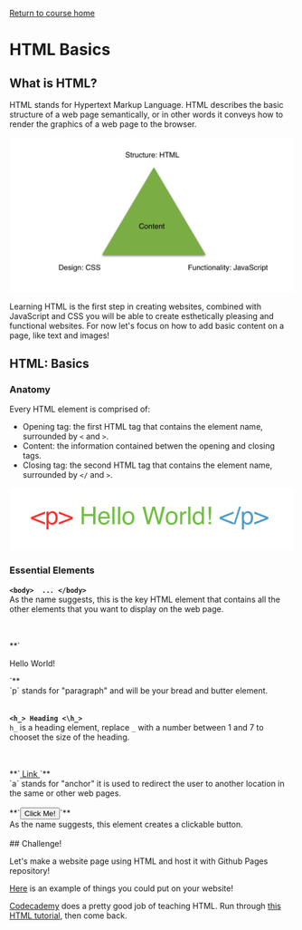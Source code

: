<a href="https://wes-chen.github.io/build-a-website/">Return to course home</a>

# HTML Basics

## What is HTML?

HTML stands for Hypertext Markup Language. HTML describes the basic structure of a web page semantically, or in other words it conveys how to render the graphics of a web page to the browser. 

![triad](wwwtriad.png?raw=true "triad")

Learning HTML is the first step in creating websites, combined with JavaScript and CSS you will be able to create esthetically pleasing and functional websites. For now let's focus on how to add basic content on a page, like text and images!

## HTML: Basics

### Anatomy
Every HTML element is comprised of:
- Opening tag: the first HTML tag that contains the element name, surrounded by ` < ` and ` > `.
- Content: the information contained betwen the opening and closing tags.
- Closing tag: the second HTML tag that contains the element name, surrounded by ` </ ` and `>`.

![triad](element.png?raw=true "triad")


### Essential Elements



**`<body>  ... </body>`** <br/>
As the name suggests, this is the key HTML element that contains all the other elements that you want to display on the web page. 

<br/>
<br/>
**`<p> Hello World! </p>`**<br/>
`p` stands for "paragraph" and will be your bread and butter element. 

<br/>
<br/>

**`<h_> Heading <\h_>`** <br/>
`h_` is a heading element, replace `_` with a number between 1 and 7 to chooset the size of the heading. 

<br/>
<br/>
**`<a href="/"> Link </a>`**<br/>
`a` stands for "anchor" it is used to redirect the user to another location in the same or other web pages.

<br/>
<br/>
**`<button>Click Me!</button>`**<br/>
As the name suggests, this element creates a clickable button.

<br/>
<br/>
## Challenge!

Let's make a website page using HTML and host it with Github Pages repository!

[Here](https://wes-chen.github.io/build-a-website/lesson-03/sample.html) is an example of things you could put on your website!

[Codecademy](https://www.codecademy.com/learn) does a pretty good job of teaching HTML. Run through [this HTML tutorial](https://www.codecademy.com/learn/learn-html), then come back.
